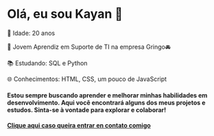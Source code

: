 

<h1>Olá, eu sou Kayan 👋</h1>

<p>🌟 Idade: 20 anos</p>
<p>💼 Jovem Aprendiz em Suporte de TI na empresa Gringo🚘</p>
<p>📚 Estudando: SQL e Python</p>
<p>🌐 Conhecimentos: HTML, CSS, um pouco de JavaScript</p>
<h4>Estou sempre buscando aprender e melhorar minhas habilidades em desenvolvimento. Aqui você encontrará alguns dos meus projetos e estudos. Sinta-se à vontade para explorar e colaborar!</h4>
<h4><a href="[pagina2. html](https://www.linkedin.com/in/kayan-roberto-santiago-a11b34214/)">Clique aqui caso queira entrar en contato comigo </a> </h4>


<!--
**KayanRoberto/KayanRoberto** is a ✨ _special_ ✨ repository because its `README.md` (this file) appears on your GitHub profile.

Here are some ideas to get you started:

- 🔭 I’m currently working on ...
- 🌱 I’m currently learning ...
- 👯 I’m looking to collaborate on ...
- 🤔 I’m looking for help with ...
- 💬 Ask me about ...
- 📫 How to reach me: ...
- 😄 Pronouns: ...
- ⚡ Fun fact: ...
-->
